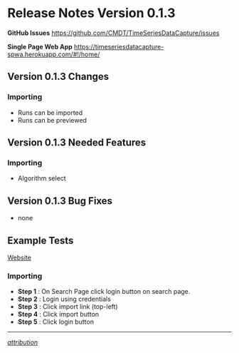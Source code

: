 # Release Notes Version 0.1.3

**GitHub Issues** https://github.com/CMDT/TimeSeriesDataCapture/issues

**Single Page Web App** https://timeseriesdatacapture-spwa.herokuapp.com/#!/home/

## Version 0.1.3 Changes

### Importing
- Runs can be imported
- Runs can be previewed

## Version 0.1.3 Needed Features

### Importing
- Algorithm select 


## Version 0.1.3 Bug Fixes
- none


## Example Tests
[Website](https://timeseriesdatacapture-spwa.herokuapp.com/#!/home/)
### Importing

- **Step 1** : On Search Page click login button on search page.
- **Step 2** : Login using credentials
- **Step 3** : Click import link (top-left)
- **Step 4** : Click import button
- **Step 5** : Click login button


 
---

*[attribution](https://github.com/CMDT/TimeSeriesDataCapture/blob/master/Documents/attribution.md)*
